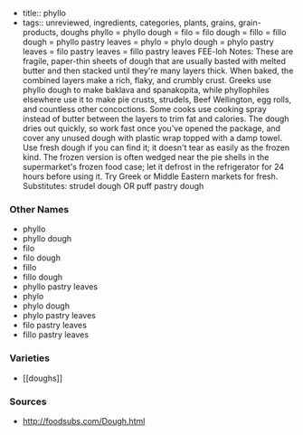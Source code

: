 - title:: phyllo
- tags:: unreviewed, ingredients, categories, plants, grains, grain-products, doughs
phyllo = phyllo dough = filo = filo dough = fillo = fillo dough = phyllo pastry leaves = phylo = phylo dough = phylo pastry leaves = filo pastry leaves = fillo pastry leaves FEE-loh Notes: These are fragile, paper-thin sheets of dough that are usually basted with melted butter and then stacked until they're many layers thick. When baked, the combined layers make a rich, flaky, and crumbly crust. Greeks use phyllo dough to make baklava and spanakopita, while phyllophiles elsewhere use it to make pie crusts, strudels, Beef Wellington, egg rolls, and countless other concoctions. Some cooks use cooking spray instead of butter between the layers to trim fat and calories. The dough dries out quickly, so work fast once you've opened the package, and cover any unused dough with plastic wrap topped with a damp towel. Use fresh dough if you can find it; it doesn't tear as easily as the frozen kind. The frozen version is often wedged near the pie shells in the supermarket's frozen food case; let it defrost in the refrigerator for 24 hours before using it. Try Greek or Middle Eastern markets for fresh. Substitutes: strudel dough OR puff pastry dough

### Other Names

* phyllo
* phyllo dough
* filo
* filo dough
* fillo
* fillo dough
* phyllo pastry leaves
* phylo
* phylo dough
* phylo pastry leaves
* filo pastry leaves
* fillo pastry leaves

### Varieties

* [[doughs]]

### Sources
* http://foodsubs.com/Dough.html
